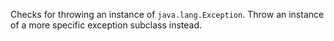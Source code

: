 
Checks for throwing an instance of `java.lang.Exception`. Throw an instance of a more
specific exception subclass instead.

